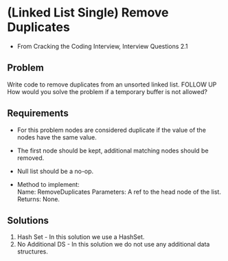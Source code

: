 ﻿# (Linked List Single) Remove Duplicates
- From Cracking the Coding Interview, Interview Questions 2.1

## Problem
Write code to remove duplicates from an unsorted linked list.
FOLLOW UP
How would you solve the problem if a temporary buffer is not allowed?

## Requirements
- For this problem nodes are considered duplicate if the value
of the nodes have the same value.
- The first node should be kept, additional matching nodes should
be removed.
- Null list should be a no-op.

- Method to implement:  
Name: RemoveDuplicates
Parameters: A ref to the head node of the list.
Returns: None.

## Solutions
1. Hash Set - In this solution we use a HashSet.
2. No Additional DS - In this solution we do not use any additional
data structures.
